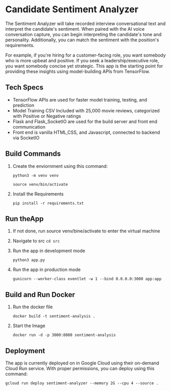 # Candidate Sentiment Analyzer
The Sentiment Analyzer will take recorded interview conversational text and interpret the candidate's sentiment. When paired with the AI voice conversation capture, you can begin interpreting the candidate's tone and personality. Additionally, you can match the sentiment with the position's requirements.

For example, if you're hiring for a customer-facing role, you want somebody who is more upbeat and positive. If you seek a leadership/executive role, you want somebody concise yet strategic. This app is the starting point for providing these insights using model-building APIs from TensorFlow.

## Tech Specs

* TensorFlow APIs are used for faster model training, testing, and prediction
* Model Training CSV Included with 25,000 movie reviews, categorized with Positive or Negative ratings
* Flask and Flask_SocketIO are used for the build server and front end communication
* Front end is vanilla HTML,CSS, and Javascript, connected to backend via SocketIO


## Build Commands

1. Create the enviornment using this command:

    ```python3 -m venv venv```

    ```source venv/bin/activate```

2. Install the Requirements

    ```pip install -r requirements.txt```

## Run theApp

1. If not done, run source venv/bine/activate to enter the virtual machine
2. Navigate to src ```cd src```
2. Run the app in development mode
    
    ```python3 app.py```
2. Run the app in production mode

    ```gunicorn --worker-class eventlet -w 1 --bind 0.0.0.0:3000 app:app```

## Build and Run Docker

1. Run the docker file

    ```docker build -t sentiment-analysis .```
2. Start the Image

    ```docker run -d -p 3000:8080 sentiment-analysis```

## Deployment

The app is currently deployed on in Google Cloud using their on-demand Cloud Run service. With proper permissions, you can deploy using this command:

```gcloud run deploy sentiment-analyzer --memory 2G --cpu 4 --source .```